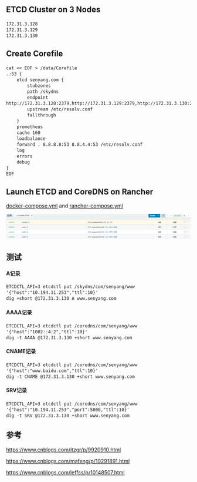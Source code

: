 

## ETCD Cluster on 3 Nodes
```
172.31.3.128
172.31.3.129
172.31.3.130
```




## Create Corefile
```
cat << EOF > /data/Corefile
.:53 {
    etcd senyang.com {
        stubzones
        path /skydns
        endpoint http://172.31.3.128:2379,http://172.31.3.129:2379,http://172.31.3.130:2379
        upstream /etc/resolv.conf
        fallthrough
    }
    prometheus
    cache 160
    loadbalance
    forward . 8.8.8.8:53 8.8.4.4:53 /etc/resolv.conf
    log
    errors
    debug
}
EOF
```


## Launch ETCD and CoreDNS on Rancher
 [docker-compose.yml](https://github.com/gCloudNative/coredns-etcd/blob/master/docker-compose.yml)
  and 
 [rancher-compose.yml](https://github.com/gCloudNative/coredns-etcd/blob/master/rancher-compose.yml)


![CoreDNS-ETCD](https://github.com/gCloudNative/coredns-etcd/blob/master/WX20190423-223404%402x.png)

## 测试

#### A记录
```
ETCDCTL_API=3 etcdctl put /skydns/com/senyang/www '{"host":"10.194.11.253","ttl":10}'
dig +short @172.31.3.130 A www.senyang.com 
```

#### AAAA记录
```
ETCDCTL_API=3 etcdctl put /coredns/com/senyang/www '{"host":"1002::4:2","ttl":10}' 
dig -t AAAA @172.31.3.130 +short www.senyang.com 
```

#### CNAME记录
```
ETCDCTL_API=3 etcdctl put /coredns/com/senyang/www '{"host":"www.baidu.com","ttl":10}' 
dig -t CNAME @172.31.3.130 +short www.senyang.com
```


#### SRV记录
```
ETCDCTL_API=3 etcdctl put /coredns/com/senyang/www '{"host":"10.194.11.253","port":5000,"ttl":10}'
dig -t SRV @172.31.3.130 +short www.senyang.com
```




## 参考

https://www.cnblogs.com/itzgr/p/9920910.html

https://www.cnblogs.com/mafeng/p/10291891.html

https://www.cnblogs.com/leffss/p/10148507.html

